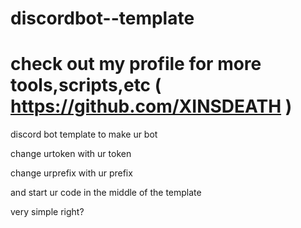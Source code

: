 # discordbot--template 
# check out my profile for more tools,scripts,etc ( https://github.com/XINSDEATH )

discord bot template to make ur bot

change urtoken with ur token

change urprefix with ur prefix

and start ur code in the middle of the template

very simple right?
